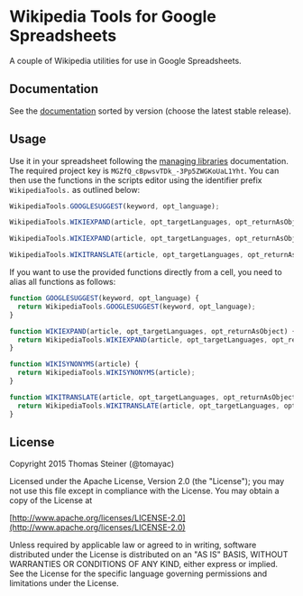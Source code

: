 # Wikipedia Tools for Google Spreadsheets
A couple of Wikipedia utilities for use in Google Spreadsheets.

## Documentation
See the [documentation](https://script.google.com/macros/library/versions/d/MGZfQ_cBpwsvTDk_-3Pp5ZWGKoUaL1Yht)
sorted by version (choose the latest stable release).

## Usage
Use it in your spreadsheet following the [managing libraries](https://developers.google.com/apps-script/guide_libraries)
documentation. The required project key is ```MGZfQ_cBpwsvTDk_-3Pp5ZWGKoUaL1Yht```. You can then use the functions in the scripts editor
using the identifier prefix `WikipediaTools.` as outlined below:

```javascript
WikipediaTools.GOOGLESUGGEST(keyword, opt_language);

WikipediaTools.WIKIEXPAND(article, opt_targetLanguages, opt_returnAsObject);

WikipediaTools.WIKIEXPAND(article, opt_targetLanguages, opt_returnAsObject);

WikipediaTools.WIKITRANSLATE(article, opt_targetLanguages, opt_returnAsObject, opt_skipHeader);
```

If you want to use the provided functions directly from a cell, you need to alias all functions as follows:

```javascript
function GOOGLESUGGEST(keyword, opt_language) {
  return WikipediaTools.GOOGLESUGGEST(keyword, opt_language);
}

function WIKIEXPAND(article, opt_targetLanguages, opt_returnAsObject) {
  return WikipediaTools.WIKIEXPAND(article, opt_targetLanguages, opt_returnAsObject);
}

function WIKISYNONYMS(article) {
  return WikipediaTools.WIKISYNONYMS(article);
}

function WIKITRANSLATE(article, opt_targetLanguages, opt_returnAsObject, opt_skipHeader) {
  return WikipediaTools.WIKITRANSLATE(article, opt_targetLanguages, opt_returnAsObject, opt_skipHeader);
}
```

## License

Copyright 2015 Thomas Steiner (@tomayac)

Licensed under the Apache License, Version 2.0 (the "License");
you may not use this file except in compliance with the License.
You may obtain a copy of the License at

[http://www.apache.org/licenses/LICENSE-2.0](http://www.apache.org/licenses/LICENSE-2.0)

Unless required by applicable law or agreed to in writing, software
distributed under the License is distributed on an "AS IS" BASIS,
WITHOUT WARRANTIES OR CONDITIONS OF ANY KIND, either express or implied.
See the License for the specific language governing permissions and
limitations under the License.